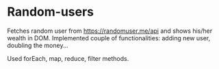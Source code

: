 # Random-users

Fetches random user from https://randomuser.me/api and shows his/her wealth in DOM. Implemented couple of functionalities: adding new user, doubling the money... 

Used forEach, map, reduce, filter methods.
